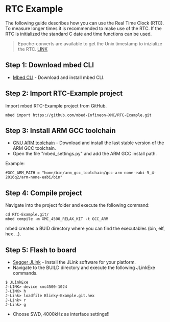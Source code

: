# RTC Example

The following guide describes how you can use the Real Time Clock (RTC).
To measure longer times it is recommended to make use of the RTC.
If the RTC is initialized the standard C date and time functions can be used.

> Epoche-converts are available to get the Unix timestamp to inizialize the RTC. [LINK](https://www.epochconverter.com/) 

## Step 1: Download mbed CLI

* [Mbed CLI](https://docs.mbed.com/docs/mbed-os-handbook/en/latest/dev_tools/cli/#installing-mbed-cli) - Download and install mbed CLI.

## Step 2: Import RTC-Example project

Import mbed RTC-Example project from GitHub.

```
mbed import https://github.com/mbed-Infineon-XMC/RTC-Example.git
```

## Step 3: Install ARM GCC toolchain

* [GNU ARM toolchain](https://launchpad.net/gcc-arm-embedded) - Download and install the last stable version of the ARM GCC toolchain.
* Open the file "mbed_settings.py" and add the ARM GCC install path.

Example:
```
#GCC_ARM_PATH = "home/bin/arm_gcc_toolchain/gcc-arm-none-eabi-5_4-2016q2/arm-none-eabi/bin"
```
## Step 4: Compile project

Navigate into the project folder and execute the following command:
```
cd RTC-Example.git/
mbed compile -m XMC_4500_RELAX_KIT -t GCC_ARM
```
mbed creates a BUID directory where you can find the executables (bin, elf, hex ...).

## Step 5: Flash to board

* [Segger JLink](https://www.segger.com/downloads/jlink) - Install the JLink software for your platform.
* Navigate to the BUILD directory and execute the following JLinkExe commands.
```
$ JLinkExe
J-LINK> device xmc4500-1024
J-LINK> h
J-Link> loadfile Blinky-Example.git.hex
J-Link> r
J-Link> g
```
* Choose SWD, 4000kHz as interface settings!!
